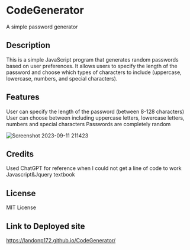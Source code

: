 # CodeGenerator
A simple password generator
## Description
This is a simple JavaScript program that generates random passwords based on user preferences. It allows users to specify the length of the password and choose which types of characters to include (uppercase, lowercase, numbers, and special characters).

## Features
User can specify the length of the password (between 8-128 characters)
User can choose between including uppercase letters, lowercase letters, numbers and special characters
Passwords are completely random

![Screenshot 2023-09-11 211423](https://github.com/LandonP172/CodeGenerator/assets/141693593/da315bbf-da7e-40be-bac9-a9e1201fffc9)


## Credits
Used ChatGPT for reference when I could not get a line of code to work
Javascript&Jquery textbook

## License
MIT License

## Link to Deployed site
https://landonp172.github.io/CodeGenerator/
